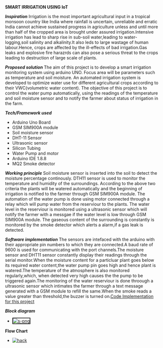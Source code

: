 **SMART IRRIGATION USING IoT**

*__Inspiration__*
Irrigation is the most important agricultural input in a tropical monsoon country like India where rainfall is uncertain, unreliable and erratic India cannot achieve sustained progress in agriculture unless and until more than half of the cropped area is brought under assured irrigation.Intensive irrigation has lead to sharp rise in sub-soil water,leading to water-logging,soil salinity and alkalinity.It also leds to large wastage of human labour.Hence, crops are affected by the ill-effects of bad irrigation.Gas leaks and explosive fire harazrds can also pose a serious threat to the crops leading to destruction of large scale of plants.

*__Proposed solution__*
The aim of this project is to develop a smart irrigation monitoring system using arduino UNO. Focus area will be parameters such as temperature and soil moisture. An automated irrigation system is developed to optimize water use for different agricultural crops according to their VWC(volumetric water content). The objective of this project is to control the water pump automatically, using the readings of the temperature and soil moisture sensor and to notify the farmer about status of irrigation in the farm.

*__Tech/Framework used__*
- Arduino Uno Board
- GSM SIM900A module
- Soil moisture sensor
- DHT-11 Sensor
- Ultrasonic sensor
- Silicon Tubing
- Water Pump and motor
- Arduino IDE 1.8.8
- MQ2 Smoke detector 

*__Working principle__* 
Soil moisture sensor is inserted into the soil to detect the moisture percentage continously.
DTH11 sensor is used to monitor the temperature and humidity of the surroundings.
According to the above two criteria the plants will be watered automatically and the beginning of irrigation is notified to the farmer through GSM SIM900A module.
The automation of the water pump is done using motor connected through a relay which will pump water from the reserviour to the plants.
The water level in the reserviour is monitored using a ultrasonic sensor which will notify the farmer with a messgae if the water level is low through GSM SIM900A module.
The gaseous content of the surrounding is constantly is monitored by the smoke detector which alerts a alarm,if a gas leak is detected.

*__Software implementation__*
The sensors are intefaced with the arduino with their appropriate pin numbers to which they are connected.A baud rate of 9600 is used for communicating with the port channels.The moisture sensor and DHT11 sensor constantly display their readings through the serial monitor.When the moisture content for a particluar plant goes below its required water content,the water pump pin goes high and hence plant is watered.The temperature of the atmosphere is also monitored regularly,which, when detected very high causes the the pump to be triggered again.The monitoring of the water reserviour is done throough a ultrasonic sensor which intimates the farmer through a text message generated with a GSM module to refill the same.When the smoke reads a value greater than threshold,the buzzer is turned on.[Code Implementation for this project](Implementation.ino) 


*__Block diagram__*
- <a href="https://ibb.co/ncVtk04"><img src="https://i.ibb.co/Phb0CYJ/s-png.png" alt="s-png" border="2"></a>

**__Flow Chart__**
- <a href="https://ibb.co/znH0F1X"><img src="https://i.ibb.co/6nJf82H/hack.png" alt="hack" border="0"></a>

